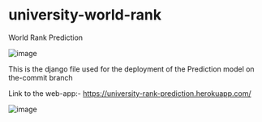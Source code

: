 # university-world-rank
World Rank Prediction

![image](https://user-images.githubusercontent.com/78545675/146968924-e596327c-3a73-4543-9dc2-4227b7b1a32a.png)

This is the django file used for the deployment of the Prediction model on the-commit branch

Link to the web-app:- https://university-rank-prediction.herokuapp.com/

![image](https://user-images.githubusercontent.com/78545675/146968769-1a45a3bd-fd0a-4d19-80b4-c8a70b4d8194.png)
